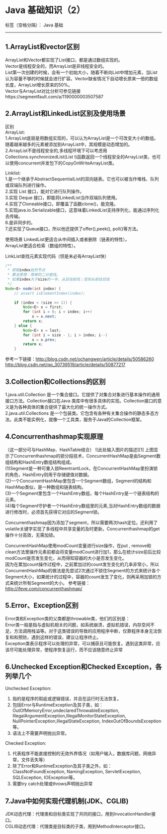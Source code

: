﻿# Java 基础知识（2）

标签（空格分隔）： Java 基础

---

<h2>1.ArrayList和vector区别</h2>
ArrayList和Vector都实现了List接口，都是通过数组实现的。</br>
Vector是线程安全的，而ArrayList是非线程安全的。</br>
List第一次创建的时候，会有一个初始大小，随着不断向List中增加元素，当List 认为容量不够的时候就会进行扩容。Vector缺省情况下自动增长原来一倍的数组长度，ArrayList增长原来的50%。</br>
Vector与ArrayList对比分析可参见链接https://segmentfault.com/a/1190000003507587


<h2>2.ArrayList和LinkedList区别及使用场景</h2>
区别</br>
ArrayList:</br>
1.ArrayList底层是用数组实现的，可以认为ArrayList是一个可改变大小的数组。随着越来越多的元素被添加到ArrayList中，其规模是动态增加的。</br>
2.ArrayList不是线程安全的,多线程环境下可以考虑用Collections.synchronizedList(List l)函数返回一个线程安全的ArrayList类，也可以使用concurrent并发包下的CopyOnWriteArrayList类。</br>

Linklist:</br>
1.是一个继承于AbstractSequentialList的双向链表。它也可以被当作堆栈、队列或双端队列进行操作。</br>
2.实现 List 接口，能对它进行队列操作。</br>
3.实现 Deque 接口，即能将LinkedList当作双端队列使用。</br>
4.实现了Cloneable接口，即覆盖了函数clone()，能克隆。</br>
5.实现java.io.Serializable接口，这意味着LinkedList支持序列化，能通过序列化去传输。</br>
6.是非同步的。</br>
7.还实现了Queue接口，所以他还提供了offer(),peek(), poll()等方法。</br>

使用场景
LinkedList更适合从中间插入或者删除（链表的特性）。</br>
ArrayList更适合检索（数组的特性）。</br>

LinkList查找元素实现代码（但是未必有ArrayList快）</br>
```java
/** 
 * 获取index处的节点 
 * 算法思想：简单的二分查找。 
 * 如果index大于size的一半，从后往前找；否则从前往后找 
 */  
Node<E> node(int index) {  
    // assert isElementIndex(index);  
  
    if (index < (size >> 1)) {  
        Node<E> x = first;  
        for (int i = 0; i < index; i++)  
            x = x.next;  
        return x;  
    } else {  
        Node<E> x = last;  
        for (int i = size - 1; i > index; i--)  
            x = x.prev;  
        return x;  
    }  
```
参考一下链接：http://blog.csdn.net/ochangwen/article/details/50586260</br>
http://blog.csdn.net/qq_30739519/article/details/50877217



<h2>3.Collection和Collections的区别</h2>
1.java.util.Collection 是一个集合接口。它提供了对集合对象进行基本操作的通用接口方法。Collection接口在Java 类库中有很多具体的实现。Collection接口的意义是为各种具体的集合提供了最大化的统一操作方式。</br>
2.java.util.Collections 是一个包装类。它包含有各种有关集合操作的静态多态方法。此类不能实例化，就像一个工具类，服务于Java的Collection框架。


<h2>4.Concurrenthashmap实现原理</h2>
（这一部分可与HashMap、HashTable结合）
![此处输入图片的描述][1]
  上图显示了Concurrenthashmap的锁分段技术，ConcurrentHashMap是由Segment数组结构和HashEntry数组结构组成。</br>
(1)Segment是一种可重入锁ReentrantLock，在ConcurrentHashMap里扮演锁的角色，HashEntry则用于存储键值对数据。</br>
(2)一个ConcurrentHashMap里包含一个Segment数组，Segment的结构和HashMap类似，是一种数组和链表结构。</br> 
(3)一个Segment里包含一个HashEntry数组，每个HashEntry是一个链表结构的元素。</br> 
(4)每个Segment守护者一个HashEntry数组里的元素,当对HashEntry数组的数据进行修改时，必须首先获得它对应的Segment锁。</br> 

Concurrenthashmap因为添加了segment，所以需要两次hash定位。还利用了volatile关键字实现了多线程中共享变量的及时更新。Concurrenthashmap的get操作十分高效，无需加锁。</br> 
  
ConcurrentHashMap使用modCount变量进行size操作，在put , remove和clean方法里操作元素前都会将变量modCount进行加1，那么在统计size前后比较modCount是否发生变化，从而得知容器的大小是否发生变化。</br> 
 因为在累加count操作过程中，之前累加过的count发生变化的几率非常小，所以ConcurrentHashMap的做法是先尝试2次通过不锁住Segment的方式来统计各个Segment大小，如果统计的过程中，容器的count发生了变化，则再采用加锁的方式来统计所有Segment的大小。
 参考链接：http://ifeve.com/concurrenthashmap/
 
 
<h2>5.Error、Exception区别</h2>
Error类和Exception类的父类都是throwable类，他们的区别是：</br>
Error类一般是指与虚拟机相关的问题，如系统崩溃，虚拟机错误，内存空间不足，方法调用栈溢等。对于这类错误的导致的应用程序中断，仅靠程序本身无法恢复和和预防，遇到这样的错误，建议让程序终止。</br>
Exception类表示程序可以处理的异常，可以捕获且可能恢复。遇到这类异常，应该尽可能处理异常，使程序恢复运行，而不应该随意终止异常</br>


<h2>6.Unchecked Exception和Checked Exception，各列举几个</h2>

Unchecked Exception:</br>
1. 指的是程序的瑕疵或逻辑错误，并且在运行时无法恢复。</br>
2. 包括Error与RuntimeException及其子类，如：OutOfMemoryError,undeclaredThrowableException, IllegalArgumentException,IllegalMonitorStateException, NullPointerException,IllegalStateException,
IndexOutOfBoundsException等。</br>
3. 语法上不需要声明抛出异常。</br>


Checked Exception:</br>
1. 代表程序不能直接控制的无效外界情况（如用户输入，数据库问题，网络异常，文件丢失等）</br>
2. 除了Error和RuntimeException及其子类之外，如：ClassNotFoundException,
NamingException, ServletException, SQLException, IOException等。</br>
3. 需要try catch处理或throws声明抛出异常</br>

<h2> 7.Java中如何实现代理机制(JDK、CGLIB)</h2>

JDK动态代理：代理类和目标类实现了共同的接口，用到InvocationHandler接口。</br>
CGLIB动态代理：代理类是目标类的子类，用到MethodInterceptor接口。</br>
 


  [1]: http://ifeve.com/wp-content/uploads/2012/12/ConcurrentHashMap%E7%BB%93%E6%9E%84%E5%9B%BE.jpg